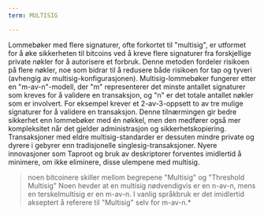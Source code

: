 ```yaml
---
term: MULTISIG

---
```

Lommebøker med flere signaturer, ofte forkortet til "multisig", er utformet for å øke sikkerheten til bitcoins ved å kreve flere signaturer fra forskjellige private nøkler for å autorisere et forbruk. Denne metoden fordeler risikoen på flere nøkler, noe som bidrar til å redusere både risikoen for tap og tyveri (avhengig av multisig-konfigurasjonen). Multisig-lommebøker fungerer etter en "m-av-n"-modell, der "m" representerer det minste antallet signaturer som kreves for å validere en transaksjon, og "n" er det totale antallet nøkler som er involvert. For eksempel krever et 2-av-3-oppsett to av tre mulige signaturer for å validere en transaksjon. Denne tilnærmingen gir bedre sikkerhet enn lommebøker med én nøkkel, men den medfører også mer kompleksitet når det gjelder administrasjon og sikkerhetskopiering. Transaksjoner med eldre multisig-standarder er dessuten mindre private og dyrere i gebyrer enn tradisjonelle singlesig-transaksjoner. Nyere innovasjoner som Taproot og bruk av deskriptorer forventes imidlertid å minimere, om ikke eliminere, disse ulempene med multisig.

> noen bitcoinere skiller mellom begrepene "Multisig" og "Threshold Multisig" Noen hevder at en multisig nødvendigvis er en n-av-n, mens en terskelmultisig er en m-av-n. I vanlig språkbruk er det imidlertid akseptert å referere til "Multisig" selv for m-av-n.*